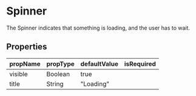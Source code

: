 # Spinner

The Spinner indicates that something is loading, and the user has to wait.

## Properties

 propName | propType | defaultValue | isRequired
----------|----------|--------------|:----------:
 visible  | Boolean  | true         |
 title    | String   | "Loading"    |
